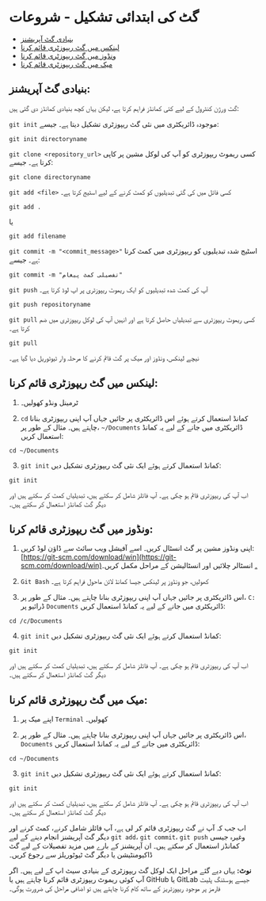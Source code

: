 # گٹ کی ابتدائی تشکیل - شروعات

- [بنیادی گٹ آپریشنز](#basic-git-operations)
- [لینکس میں گٹ ریپوزٹری قائم کرنا](#setting-up-a-git-repository-on-linux)
- [ونڈوز میں گٹ ریپوزٹری قائم کرنا](#setting-up-a-git-repository-on-windows)
- [میک میں گٹ ریپوزٹری قائم کرنا](#setting-up-a-git-repository-on-macos)

## بنیادی گٹ آپریشنز:
گٹ ورژن کنٹرول کے لیے کئی کمانڈز فراہم کرتا ہے، لیکن یہاں کچھ بنیادی کمانڈز دی گئی ہیں:

`git init` موجودہ ڈائریکٹری میں نئی گٹ ریپوزٹری تشکیل دیتا ہے۔ جیسے:

```
git init directoryname
```

`git clone <repository_url>` کسی ریموٹ ریپوزٹری کو آپ کی لوکل مشین پر کاپی کرتا ہے۔ جیسے:

```
git clone directoryname
```

`git add <file>` کسی فائل میں کی گئی تبدیلیوں کو کمٹ کرنے کے لیے اسٹیج کرتا ہے۔

```
git add .
```

یا

```
git add filename
```

`git commit -m "<commit_message>"` اسٹیج شدہ تبدیلیوں کو ریپوزٹری میں کمٹ کرتا ہے۔ جیسے:

```
git commit -m "تفصیلی کمٹ پیغام"
```

`git push` آپ کی کمٹ شدہ تبدیلیوں کو ایک ریموٹ ریپوزٹری پر اپ لوڈ کرتا ہے۔

```
git push repositoryname
```

`git pull` کسی ریموٹ ریپوزٹری سے تبدیلیاں حاصل کرتا ہے اور انہیں آپ کی لوکل ریپوزٹری میں ضم کرتا ہے۔

```
git pull
```

نیچے لینکس، ونڈوز اور میک پر گٹ قائم کرنے کا مرحلہ وار ٹیوٹوریل دیا گیا ہے۔

## لینکس میں گٹ ریپوزٹری قائم کرنا:

1. ٹرمینل ونڈو کھولیں۔

2. `cd` کمانڈ استعمال کرتے ہوئے اس ڈائریکٹری پر جائیں جہاں آپ اپنی ریپوزٹری بنانا چاہتے ہیں۔ مثال کے طور پر، `~/Documents` ڈائریکٹری میں جانے کے لیے یہ کمانڈ استعمال کریں:

```
cd ~/Documents
```

3. `git init` کمانڈ استعمال کرتے ہوئے ایک نئی گٹ ریپوزٹری تشکیل دیں:

```
git init
```

اب آپ کی ریپوزٹری قائم ہو چکی ہے۔ آپ فائلز شامل کر سکتے ہیں، تبدیلیاں کمٹ کر سکتے ہیں اور دیگر گٹ کمانڈز استعمال کر سکتے ہیں۔

## ونڈوز میں گٹ ریپوزٹری قائم کرنا:

1. اپنی ونڈوز مشین پر گٹ انسٹال کریں۔ اسے آفیشل ویب سائٹ سے ڈاؤن لوڈ کریں: [https://git-scm.com/download/win](https://git-scm.com/download/win)۔ انسٹالر چلائیں اور انسٹالیشن کے مراحل مکمل کریں۔

2. `Git Bash` کھولیں، جو ونڈوز پر لینکس جیسا کمانڈ لائن ماحول فراہم کرتا ہے۔

3. اس ڈائریکٹری پر جائیں جہاں آپ اپنی ریپوزٹری بنانا چاہتے ہیں۔ مثال کے طور پر، `C:` ڈرائیو پر `Documents` ڈائریکٹری میں جانے کے لیے یہ کمانڈ استعمال کریں:

```
cd /c/Documents
```

4. `git init` کمانڈ استعمال کرتے ہوئے ایک نئی گٹ ریپوزٹری تشکیل دیں:

```
git init
```

اب آپ کی ریپوزٹری قائم ہو چکی ہے۔ آپ فائلز شامل کر سکتے ہیں، تبدیلیاں کمٹ کر سکتے ہیں اور دیگر گٹ کمانڈز استعمال کر سکتے ہیں۔

## میک میں گٹ ریپوزٹری قائم کرنا:

1. اپنے میک پر `Terminal` کھولیں۔

2. اس ڈائریکٹری پر جائیں جہاں آپ اپنی ریپوزٹری بنانا چاہتے ہیں۔ مثال کے طور پر، `Documents` ڈائریکٹری میں جانے کے لیے یہ کمانڈ استعمال کریں:

```
cd ~/Documents
```

3. `git init` کمانڈ استعمال کرتے ہوئے ایک نئی گٹ ریپوزٹری تشکیل دیں:

```
git init
```

اب آپ کی ریپوزٹری قائم ہو چکی ہے۔ آپ فائلز شامل کر سکتے ہیں، تبدیلیاں کمٹ کر سکتے ہیں اور دیگر گٹ کمانڈز استعمال کر سکتے ہیں۔

اب جب کہ آپ نے گٹ ریپوزٹری قائم کر لی ہے، آپ فائلز شامل کرنے، کمٹ کرنے اور دیگر گٹ آپریشنز انجام دینے کے لیے `git add`، `git commit`، `git push` وغیرہ جیسی کمانڈز استعمال کر سکتے ہیں۔ ان آپریشنز کے بارے میں مزید تفصیلات کے لیے گٹ ڈاکیومنٹیشن یا دیگر گٹ ٹیوٹوریلز سے رجوع کریں۔

**نوٹ:** یہاں دیے گئے مراحل ایک لوکل گٹ ریپوزٹری کے بنیادی سیٹ اپ کے لیے ہیں۔ اگر آپ کوئی ریموٹ ریپوزٹری قائم کرنا چاہتے ہیں یا GitHub یا GitLab جیسے ہوسٹنگ پلیٹ فارمز پر موجود ریپوزٹریز کے ساتھ کام کرنا چاہتے ہیں تو اضافی مراحل کی ضرورت ہوگی۔

